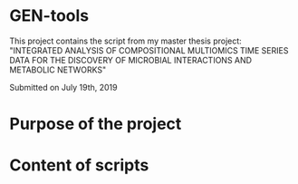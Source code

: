 # GEN-tools

This project contains the script from my master thesis project:  
"INTEGRATED ANALYSIS OF COMPOSITIONAL MULTIOMICS TIME SERIES DATA
FOR THE DISCOVERY OF MICROBIAL INTERACTIONS AND METABOLIC
NETWORKS"

Submitted on July 19th, 2019

 # Purpose of the project
 
 
 # Content of scripts
 
 
 

